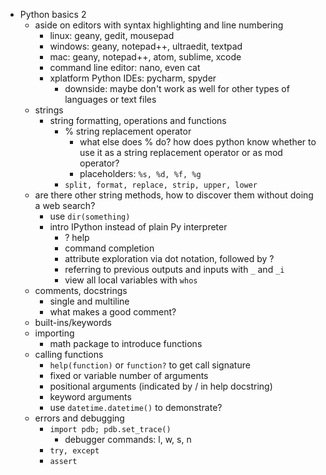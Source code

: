 - Python basics 2
    - aside on editors with syntax highlighting and line numbering
        - linux: geany, gedit, mousepad
        - windows: geany, notepad++, ultraedit, textpad
        - mac: geany, notepad++, atom, sublime, xcode
        - command line editor: nano, even cat
        - xplatform Python IDEs: pycharm, spyder
            - downside: maybe don't work as well for other types of languages or text files
    - strings
        - string formatting, operations and functions
            - % string replacement operator
                - what else does % do? how does python know whether to use it as a string
                replacement operator or as mod operator?
                - placeholders: `%s, %d, %f, %g`
            - `split, format, replace, strip, upper, lower`
    - are there other string methods, how to discover them without doing a web search?
        - use `dir(something)`
        - intro IPython instead of plain Py interpreter
            - ? help
            - command completion
            - attribute exploration via dot notation, followed by ?
            - referring to previous outputs and inputs with `_` and `_i`
            - view all local variables with `whos`
    - comments, docstrings
        - single and multiline
        - what makes a good comment?
    - built-ins/keywords
    - importing
        - math package to introduce functions
    - calling functions
        - `help(function)` or `function?` to get call signature
        - fixed or variable number of arguments
        - positional arguments (indicated by / in help docstring)
        - keyword arguments
        - use `datetime.datetime()` to demonstrate?
    - errors and debugging
        - `import pdb; pdb.set_trace()`
            - debugger commands: l, w, s, n
        - `try, except`
        - `assert`
